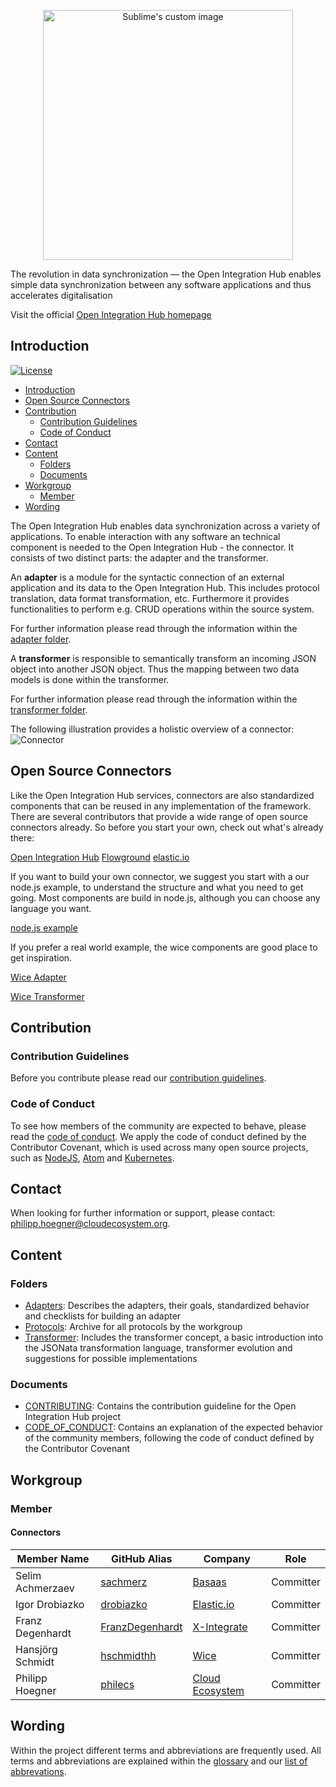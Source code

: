 <p align="center">
  <img src="https://github.com/openintegrationhub/Connectors/blob/master/Assets/medium-oih-einzeilig-zentriert.jpg" alt="Sublime's custom image" width="400"/>
</p>

The revolution in data synchronization — the Open Integration Hub enables simple data synchronization between any software applications and thus accelerates digitalisation

Visit the official [Open Integration Hub homepage](https://www.openintegrationhub.org/)

## Introduction

[![License](https://img.shields.io/badge/License-Apache%202.0-yellow.svg)](LICENSE)

<!-- TOC depthFrom:2 depthTo:6 withLinks:1 updateOnSave:1 orderedList:0 -->

- [Introduction](#introduction)
- [Open Source Connectors](#open-source-connectors)
- [Contribution](#contribution)
	- [Contribution Guidelines](#contribution-guidelines)
	- [Code of Conduct](#code-of-conduct)
- [Contact](#contact)
- [Content](#content)
	- [Folders](#folders)
	- [Documents](#documents)
- [Workgroup](#workgroup)
	- [Member](#member)
- [Wording](#wording)

<!-- /TOC -->

The Open Integration Hub enables data synchronization across a variety of applications. To enable interaction with any software an technical component is needed to the Open Integration Hub - the connector. It consists of two distinct parts: the adapter and the transformer.

An **adapter** is a module for the syntactic connection of an external application and its data to the Open Integration Hub. This includes protocol translation, data format transformation, etc.
Furthermore it provides functionalities to perform e.g. CRUD operations within the source system.

For further information please read through the information within the [adapter folder](/Adapters).

A **transformer** is responsible to semantically transform an incoming JSON object into another JSON object. Thus the mapping between two data models is done within the transformer.

For further information please read through the information within the [transformer folder](/Transformer).

The following illustration provides a holistic overview of a connector:
![Connector](Assets/ConnectorsV3.png)


## Open Source Connectors

Like the Open Integration Hub services, connectors are also standardized components that can be reused in any implementation of the framework. There are several contributors that provide a wide range of open source connectors already. So before you start your own, check out what's already there:

[Open Integration Hub](https://github.com/openintegrationhub)
[Flowground](https://github.com/flowground)
[elastic.io](https://github.com/elasticio)

If you want to build your own connector, we suggest you start with a our node.js example, to understand the structure and what you need to get going. Most components are build in node.js, although you can choose any language you want.

[node.js example](https://openintegrationhub.github.io//docs/Connectors/building-nodejs-component.html)

If you prefer a real world example, the wice components are good place to get inspiration.

[Wice Adapter](https://github.com/openintegrationhub/wicecrm-adapter)

[Wice Transformer](https://github.com/openintegrationhub/wicecrm-transformer)

## Contribution
### Contribution Guidelines
Before you contribute please read our [contribution guidelines](CONTRIBUTING.md).

### Code of Conduct

To see how members of the community are expected to behave, please read the [code of conduct](CODE_OF_CONDUCT.md). We apply the code of conduct defined by the Contributor Covenant, which is used across many open source projects, such as [NodeJS](https://github.com/nodejs/node), [Atom](https://github.com/atom/atom) and [Kubernetes](https://github.com/kubernetes/kubernetes).

## Contact
When looking for further information or support, please contact: philipp.hoegner@cloudecosystem.org.

## Content
### Folders

- [Adapters](Adapters): Describes the adapters, their goals, standardized behavior and checklists for building an adapter
- [Protocols](Protocols): Archive for all protocols by the workgroup
- [Transformer](Transformer): Includes the transformer concept, a basic introduction into the JSONata transformation language,  transformer evolution and suggestions for possible implementations

### Documents
- [CONTRIBUTING](CONTRIBUTING.md): Contains the contribution guideline for the Open Integration Hub project
- [CODE_OF_CONDUCT](CODE_OF_CONDUCT.md): Contains an explanation of the expected behavior of the community members, following  the code of conduct defined by the Contributor Covenant

## Workgroup

### Member
#### Connectors
|Member Name |GitHub Alias|Company| Role |
| --- | --- | --- | --- |
| Selim Achmerzaev |[sachmerz](https://github.com/sachmerz)|[Basaas](http://www.basaas.com/)| Committer  |
| Igor Drobiazko |[drobiazko](https://github.com/drobiazko)|[Elastic.io](http://www.elastic.io/)| Committer  |
| Franz  Degenhardt|[FranzDegenhardt](https://github.com/FranzDegenhardt)|[X-Integrate](https://x-integrate.com/x-integrate-startseite/)| Committer  |
| Hansjörg Schmidt  |[hschmidthh](https://github.com/hschmidthh)|[Wice](https://wice.de/)| Committer  |
| Philipp Hoegner|[philecs](https://github.com/philecs)|[Cloud Ecosystem](http://www.cloudecosystem.org/)| Committer  |

## Wording
Within the project different terms and abbreviations are frequently used. All terms and abbreviations are explained within the [glossary](https://github.com/openintegrationhub/Connectors/wiki/Glossary) and our [list of abbrevations](https://github.com/openintegrationhub/Connectors/wiki/Abbreviations).
